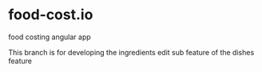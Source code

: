 # food-cost.io
food costing angular app

This branch is for developing the ingredients edit sub feature of the dishes feature
